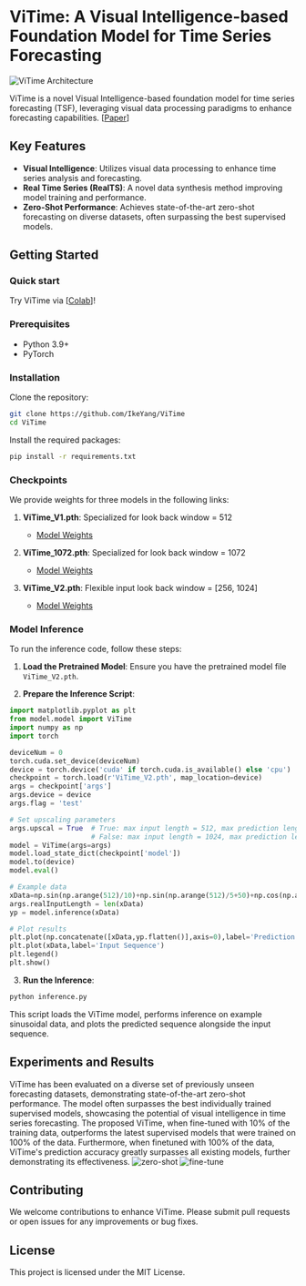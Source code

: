 
# ViTime: A Visual Intelligence-based Foundation Model for Time Series Forecasting 

![ViTime Architecture](Architecture.png)

ViTime is a novel Visual Intelligence-based foundation model for time series forecasting (TSF), leveraging visual data processing paradigms to enhance forecasting capabilities.
[[Paper](https://arxiv.org/abs/2407.07311)]
## Key Features

- **Visual Intelligence**: Utilizes visual data processing to enhance time series analysis and forecasting.
- **Real Time Series (RealTS)**: A novel data synthesis method improving model training and performance.
- **Zero-Shot Performance**: Achieves state-of-the-art zero-shot forecasting on diverse datasets, often surpassing the best supervised models.

## Getting Started
### Quick start
Try ViTime via [[Colab](https://colab.research.google.com/drive/1vWi2razIF58TOm1SDG3bwyPb_I8qMRXh?usp=sharing)]!
### Prerequisites

- Python 3.9+
- PyTorch


### Installation

Clone the repository:

```bash
git clone https://github.com/IkeYang/ViTime
cd ViTime
```

Install the required packages:

```bash
pip install -r requirements.txt
```

### Checkpoints
We provide weights for three models in the following links:

1. **ViTime_V1.pth**: Specialized for look back window = 512
   - [Model Weights](https://drive.google.com/file/d/1JfrK62y4iTd1f8F_xNU6e3fARwpuRwhJ/view?usp=sharing)

2. **ViTime_1072.pth**: Specialized for look back window = 1072
   - [Model Weights](https://drive.google.com/file/d/17Sn40KR87Vb5YEh7ysN5Z1gm4CiWd_jy/view?usp=sharing)

3. **ViTime_V2.pth**: Flexible input look back window = [256, 1024]
   - [Model Weights](https://drive.google.com/file/d/1SGhfVcu_4IWW5SU740Na9Z6NnzygoSPn/view?usp=sharing)

### Model Inference

To run the inference code, follow these steps:

1. **Load the Pretrained Model**: Ensure you have the pretrained model file `ViTime_V2.pth`.

2. **Prepare the Inference Script**:

```python
import matplotlib.pyplot as plt
from model.model import ViTime
import numpy as np
import torch

deviceNum = 0
torch.cuda.set_device(deviceNum)
device = torch.device('cuda' if torch.cuda.is_available() else 'cpu')
checkpoint = torch.load(r'ViTime_V2.pth', map_location=device)
args = checkpoint['args']
args.device = device
args.flag = 'test'

# Set upscaling parameters
args.upscal = True  # True: max input length = 512, max prediction length = 720
                    # False: max input length = 1024, max prediction length = 1440
model = ViTime(args=args)
model.load_state_dict(checkpoint['model'])
model.to(device)
model.eval()

# Example data
xData=np.sin(np.arange(512)/10)+np.sin(np.arange(512)/5+50)+np.cos(np.arange(512)+50)
args.realInputLength = len(xData)
yp = model.inference(xData)

# Plot results
plt.plot(np.concatenate([xData,yp.flatten()],axis=0),label='Prediction')
plt.plot(xData,label='Input Sequence')
plt.legend()
plt.show()
```

3. **Run the Inference**:

```bash
python inference.py
```

This script loads the ViTime model, performs inference on example sinusoidal data, and plots the predicted sequence alongside the input sequence.

## Experiments and Results

ViTime has been evaluated on a diverse set of previously unseen forecasting datasets, demonstrating state-of-the-art zero-shot performance. The model often surpasses the best individually trained supervised models, showcasing the potential of visual intelligence in time series forecasting.
The proposed ViTime, when fine-tuned with 10% of the training data, outperforms the latest supervised models that were trained on 100% of the data. Furthermore, when finetuned with 100% of the data, ViTime's prediction accuracy greatly surpasses all existing models, further demonstrating its effectiveness.
![zero-shot](zeroshot.png)
![fine-tune](finetune.png)
## Contributing

We welcome contributions to enhance ViTime. Please submit pull requests or open issues for any improvements or bug fixes.

## License

This project is licensed under the MIT License.


